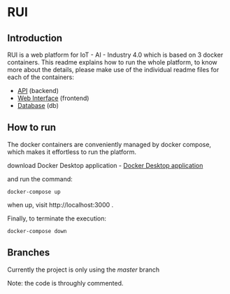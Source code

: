 # RUI

## Introduction

RUI is a web platform for IoT - AI - Industry 4.0 which is based on 3 docker containers.
This readme explains how to run the whole platform, to know more about the details, please make use of the individual readme files for each of the containers:
* [API](api/src/) (backend)
* [Web Interface](frontend/code/) (frontend)
* [Database](db/) (db)


## How to run

The docker containers are conveniently managed by docker compose, which makes it effortless to run the platform.

download Docker Desktop application - [Docker Desktop application](https://docs.docker.com/get-docker/) 

and run the command:
```
docker-compose up
```

when up, visit http://localhost:3000 .

Finally, to terminate the execution:

```
docker-compose down
```

## Branches

Currently the project is only using the _master_ branch

Note: the code is throughly commented.
